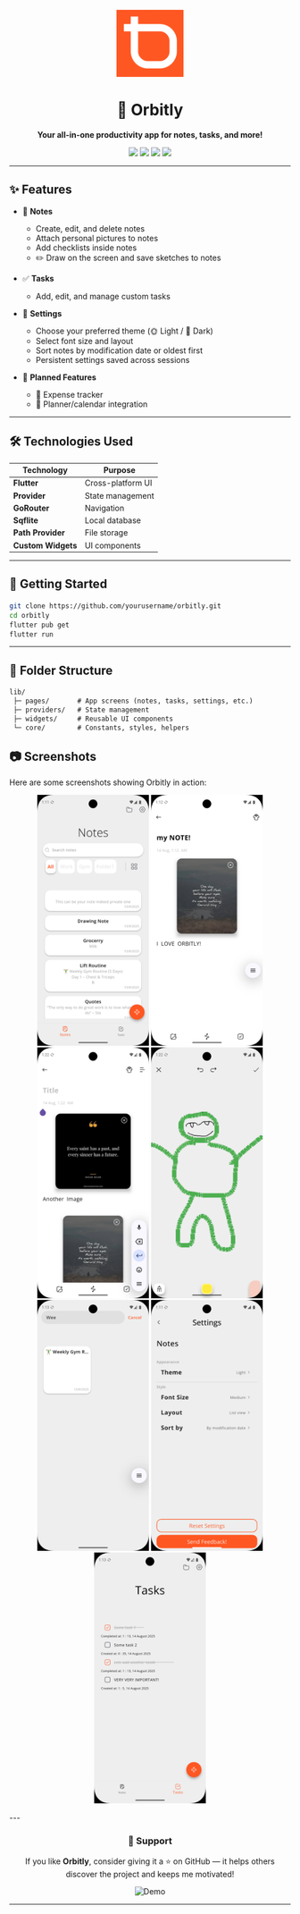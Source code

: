 <p align="center">
  <img src="assets/icon/icon.png" alt="Orbitly Logo" width="120" />
</p>

<h1 align="center">🚀 Orbitly</h1>
<p align="center"><b>Your all-in-one productivity app for notes, tasks, and more!</b></p>

<p align="center">
  <a href="https://flutter.dev/"><img src="https://img.shields.io/badge/Flutter-3.19-blue?logo=flutter"></a>
  <a href="LICENSE"><img src="https://img.shields.io/badge/License-MIT-green.svg"></a>
  <a href="#"><img src="https://img.shields.io/badge/Platform-Android%20%7C%20iOS-blueviolet"></a>
  <a href="apk/app-x86-release.apk"><img src="https://img.shields.io/badge/Download-APK-brightgreen?logo=android"></a>
</p>

---

## ✨ Features

- 📝 **Notes**
  - Create, edit, and delete notes
  - Attach personal pictures to notes
  - Add checklists inside notes
  - ✏️ Draw on the screen and save sketches to notes

- ✅ **Tasks**
  - Add, edit, and manage custom tasks

- 🎨 **Settings**
  - Choose your preferred theme (🌞 Light / 🌙 Dark)
  - Select font size and layout
  - Sort notes by modification date or oldest first
  - Persistent settings saved across sessions

- 🔮 **Planned Features**
  - 💸 Expense tracker
  - 📅 Planner/calendar integration

---

## 🛠️ Technologies Used

| Technology      | Purpose                |
|-----------------|-----------------------|
| **Flutter**     | Cross-platform UI     |
| **Provider**    | State management      |
| **GoRouter**    | Navigation            |
| **Sqflite**     | Local database        |
| **Path Provider** | File storage        |
| **Custom Widgets** | UI components      |

---

## 🚀 Getting Started

```sh
git clone https://github.com/yourusername/orbitly.git
cd orbitly
flutter pub get
flutter run
```

---

## 📁 Folder Structure

```
lib/
 ├─ pages/       # App screens (notes, tasks, settings, etc.)
 ├─ providers/   # State management
 ├─ widgets/     # Reusable UI components
 └─ core/        # Constants, styles, helpers
```

## 📷 Screenshots

Here are some screenshots showing Orbitly in action:

<p align="center">
  <img src="samples/home1.png" alt="Home Screen" width="200"/>
  <img src="samples/create-not1-1.png" alt="Create Note" width="200"/>
  <img src="samples/image-note-1.png" alt="Image Note" width="200"/>
  <img src="samples/drawing1.png" alt="Drawing Note" width="200"/>
  <img src="samples/search1.png" alt="Search Feature" width="200"/>
  <img src="samples/setting1.png" alt="Settings Page" width="200"/>
  <img src="samples/task1.png" alt="Task Page" width="200"/>
</p>
---

<div align="center">

<h3>🙌 Support</h3>

<p>If you like <b>Orbitly</b>, consider giving it a ⭐ on GitHub — it helps others discover the project and keeps me motivated!</p>

<img src="https://media.giphy.com/media/3o7abKhOpu0NwenH3O/giphy.gif" alt="Demo" width="400"/>

</div>

---
